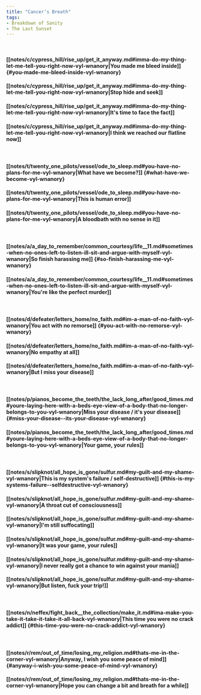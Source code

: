```yaml
---
title: "Cancer’s Breath"
tags:
- Breakdown of Sanity
- The Last Sunset
---
```

&nbsp;
#### [[notes/c/cypress_hill/rise_up/get_it_anyway.md#imma-do-my-thing-let-me-tell-you-right-now-vyl-wnanory|You made me bleed inside]] {#you-made-me-bleed-inside-vyl-wnanory}
#### [[notes/c/cypress_hill/rise_up/get_it_anyway.md#imma-do-my-thing-let-me-tell-you-right-now-vyl-wnanory|Stop hide and seek]]
#### [[notes/c/cypress_hill/rise_up/get_it_anyway.md#imma-do-my-thing-let-me-tell-you-right-now-vyl-wnanory|It's time to face the fact]]
#### [[notes/c/cypress_hill/rise_up/get_it_anyway.md#imma-do-my-thing-let-me-tell-you-right-now-vyl-wnanory|I think we reached our flatline now]]
&nbsp;
#### [[notes/t/twenty_one_pilots/vessel/ode_to_sleep.md#you-have-no-plans-for-me-vyl-wnanory|What have we become?]] {#what-have-we-become-vyl-wnanory}
#### [[notes/t/twenty_one_pilots/vessel/ode_to_sleep.md#you-have-no-plans-for-me-vyl-wnanory|This is human error]]
#### [[notes/t/twenty_one_pilots/vessel/ode_to_sleep.md#you-have-no-plans-for-me-vyl-wnanory|A bloodbath with no sense in it]]
&nbsp;
#### [[notes/a/a_day_to_remember/common_courtesy/life__11.md#sometimes-when-no-ones-left-to-listen-ill-sit-and-argue-with-myself-vyl-wnanory|So finish harassing me]] {#so-finish-harassing-me-vyl-wnanory}
#### [[notes/a/a_day_to_remember/common_courtesy/life__11.md#sometimes-when-no-ones-left-to-listen-ill-sit-and-argue-with-myself-vyl-wnanory|You're like the perfect murder]]
&nbsp;
#### [[notes/d/defeater/letters_home/no_faith.md#im-a-man-of-no-faith-vyl-wnanory|You act with no remorse]] {#you-act-with-no-remorse-vyl-wnanory}
#### [[notes/d/defeater/letters_home/no_faith.md#im-a-man-of-no-faith-vyl-wnanory|No empathy at all]]
#### [[notes/d/defeater/letters_home/no_faith.md#im-a-man-of-no-faith-vyl-wnanory|But I miss your disease]]
&nbsp;
#### [[notes/p/pianos_become_the_teeth/the_lack_long_after/good_times.md#youre-laying-here-with-a-beds-eye-view-of-a-body-that-no-longer-belongs-to-you-vyl-wnanory|Miss your disease / it's your disease]] {#miss-your-disease--its-your-disease-vyl-wnanory}
#### [[notes/p/pianos_become_the_teeth/the_lack_long_after/good_times.md#youre-laying-here-with-a-beds-eye-view-of-a-body-that-no-longer-belongs-to-you-vyl-wnanory|Your game, your rules]]
&nbsp;
#### [[notes/s/slipknot/all_hope_is_gone/sulfur.md#my-guilt-and-my-shame-vyl-wnanory|This is my system's failure / self-destructive]] {#this-is-my-systems-failure--selfdestructive-vyl-wnanory}
#### [[notes/s/slipknot/all_hope_is_gone/sulfur.md#my-guilt-and-my-shame-vyl-wnanory|A throat cut of consciousness]]
#### [[notes/s/slipknot/all_hope_is_gone/sulfur.md#my-guilt-and-my-shame-vyl-wnanory|I'm still suffocating]]
#### [[notes/s/slipknot/all_hope_is_gone/sulfur.md#my-guilt-and-my-shame-vyl-wnanory|It was your game, your rules]]
#### [[notes/s/slipknot/all_hope_is_gone/sulfur.md#my-guilt-and-my-shame-vyl-wnanory|I never really got a chance to win against your mania]]
#### [[notes/s/slipknot/all_hope_is_gone/sulfur.md#my-guilt-and-my-shame-vyl-wnanory|But listen, fuck your trip!]]
&nbsp;
#### [[notes/n/neffex/fight_back__the_collection/make_it.md#ima-make-you-take-it-take-it-take-it-all-back-vyl-wnanory|This time you were no crack addict]] {#this-time-you-were-no-crack-addict-vyl-wnanory}
&nbsp;
#### [[notes/r/rem/out_of_time/losing_my_religion.md#thats-me-in-the-corner-vyl-wnanory|Anyway, I wish you some peace of mind]] {#anyway-i-wish-you-some-peace-of-mind-vyl-wnanory}
#### [[notes/r/rem/out_of_time/losing_my_religion.md#thats-me-in-the-corner-vyl-wnanory|Hope you can change a bit and breath for a while]]

